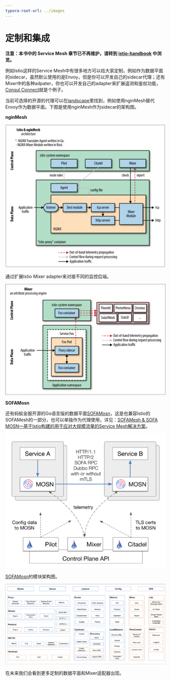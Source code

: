 ```yaml
---
typora-root-url: ../images
---
```


# 定制和集成

**注意：本书中的 Service Mesh 章节已不再维护，请转到 [istio-handbook](https://jimmysong.io/istio-handbook) 中浏览。**

例如Istio这样的Service Mesh中有很多地方可以给大家定制，例如作为数据平面的sidecar，虽然默认使用的是Envoy，但是你可以开发自己的sidecar代理；还有Mixer中的各种adpater，你也可以开发自己的adapter来扩展遥测和鉴权功能，[Consul Connect](http://www.servicemesher.com/blog/consul-1-2-service-mesh/)就是个例子。

当前可选择的开源的代理可以在[landscape](http://layer5.io/landscape/)里找到，例如使用nginMesh替代Envoy作为数据平面。下图是使用nginMesh作为sidecar的架构图。

**nginMesh**

![nginMesh架构图](../images/006tNbRwly1fucp8yralaj30vu0sijx8.jpg)

通过扩展Istio Mixer adapter来对接不同的监控后端。

![Mixer adapter](../images/006tNbRwly1fucplat3l9j30vo0lw43l.jpg)

**SOFAMosn**

还有蚂蚁金服开源的Go语言版的数据平面[SOFAMosn](https://github.com/alipay/sofa-mosn)，这是也兼容Istio的SOFAMesh的一部分，也可以单独作为代理使用，详见：[SOFAMesh & SOFA MOSN—基于Istio构建的用于应对大规模流量的Service Mesh解决方案](https://jimmysong.io/posts/sofamesh-and-mosn-proxy-sidecar-service-mesh-by-ant-financial/)。

![SOFAMesh](../images/006tNbRwly1fucpano6gsj31kw1biq98.jpg)

[SOFAMosn](https://github.com/alipay/sofa-mosn)的模块架构图。

![SOFAMosn模块架构图](../images/006tNbRwly1fucpc5fn8wj31kw0sfdnu.jpg)

在未来我们会看到更多定制的数据平面和Mixer适配器出现。
